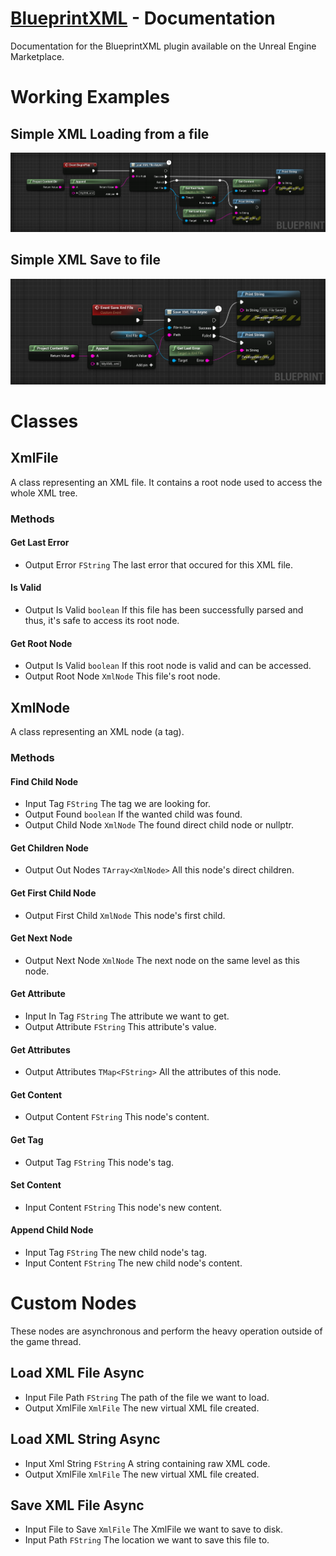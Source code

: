 # [BlueprintXML](https://www.unrealengine.com/marketplace/en-US/product/blueprintxml) - Documentation
Documentation for the BlueprintXML plugin available on the Unreal Engine Marketplace.
# Working Examples
## Simple XML Loading from a file
![Load XML example](https://github.com/Pandoa/BlueprintXML/blob/master/DocImages/LoadExample.png)
## Simple XML Save to file
![Save XML to File example](https://github.com/Pandoa/BlueprintXML/blob/master/DocImages/SaveExample.png)
# Classes
## XmlFile
A class representing an XML file. It contains a root node used to access the whole XML tree.
### Methods
#### Get Last Error
* Output Error `FString` The last error that occured for this XML file.
#### Is Valid
* Output  Is Valid `boolean` If this file has been successfully parsed and thus, it's safe to access its root node.
#### Get Root Node
* Output  Is Valid `boolean` If this root node is valid and can be accessed.
* Output  Root Node `XmlNode` This file's root node.
## XmlNode
A class representing an XML node (a tag). 
### Methods
#### Find Child Node
* Input Tag `FString` The tag we are looking for.
* Output  Found `boolean` If the wanted child was found.
* Output  Child Node `XmlNode` The found direct child node or nullptr.
#### Get Children Node
* Output  Out Nodes `TArray<XmlNode>` All this node's direct children.
#### Get First Child Node
* Output  First Child `XmlNode` This node's first child.
#### Get Next Node
* Output  Next Node `XmlNode` The next node on the same level as this node.
#### Get Attribute
* Input In Tag `FString` The attribute we want to get.
* Output  Attribute `FString` This attribute's value.
#### Get Attributes
* Output  Attributes `TMap<FString>` All the attributes of this node.
#### Get Content
* Output  Content `FString` This node's content.
#### Get Tag
* Output  Tag `FString` This node's tag.
#### Set Content
* Input Content `FString` This node's new content.
#### Append Child Node
* Input Tag `FString` The new child node's tag.
* Input Content `FString` The new child node's content.
# Custom Nodes
These nodes are asynchronous and perform the heavy operation outside of the game thread.
## Load XML File Async
* Input File Path `FString` The path of the file we want to load.
* Output XmlFile `XmlFile` The new virtual XML file created.
## Load XML String Async
* Input Xml String `FString` A string containing raw XML code.
* Output XmlFile `XmlFile` The new virtual XML file created.
## Save XML File Async
* Input File to Save `XmlFile` The XmlFile we want to save to disk.
* Input Path `FString` The location we want to save this file to.
